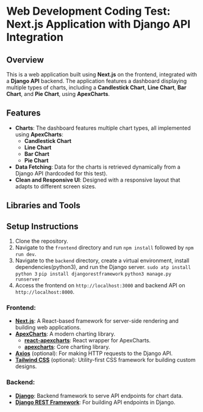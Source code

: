 # Web Development Coding Test: Next.js Application with Django API Integration

## Overview

This is a web application built using **Next.js** on the frontend, integrated with a **Django API** backend. The application features a dashboard displaying multiple types of charts, including a **Candlestick Chart**, **Line Chart**, **Bar Chart**, and **Pie Chart**, using **ApexCharts**.

## Features

- **Charts**: The dashboard features multiple chart types, all implemented using **ApexCharts**:
  - **Candlestick Chart**
  - **Line Chart**
  - **Bar Chart**
  - **Pie Chart**
- **Data Fetching**: Data for the charts is retrieved dynamically from a Django API (hardcoded for this test).
- **Clean and Responsive UI**: Designed with a responsive layout that adapts to different screen sizes.

## Libraries and Tools

## Setup Instructions

1. Clone the repository.
2. Navigate to the `frontend` directory and run `npm install` followed by `npm run dev`.
3. Navigate to the `backend` directory, create a virtual environment, install dependencies(python3), and run the Django server. `sudo atp install python 3` `pip install djangorestframework` `python3 manage.py runserver`
4. Access the frontend on `http://localhost:3000` and backend API on `http://localhost:8000`.


### Frontend:
- **[Next.js](https://nextjs.org/)**: A React-based framework for server-side rendering and building web applications.
- **[ApexCharts](https://apexcharts.com/)**: A modern charting library.
  - **[react-apexcharts](https://github.com/apexcharts/react-apexcharts)**: React wrapper for ApexCharts.
  - **[apexcharts](https://github.com/apexcharts/apexcharts.js)**: Core charting library.
- **[Axios](https://axios-http.com/)** (optional): For making HTTP requests to the Django API.
- **[Tailwind CSS](https://tailwindcss.com/)** (optional): Utility-first CSS framework for building custom designs.

### Backend:
- **[Django](https://www.djangoproject.com/)**: Backend framework to serve API endpoints for chart data.
- **[Django REST Framework](https://www.django-rest-framework.org/)**: For building API endpoints in Django.


